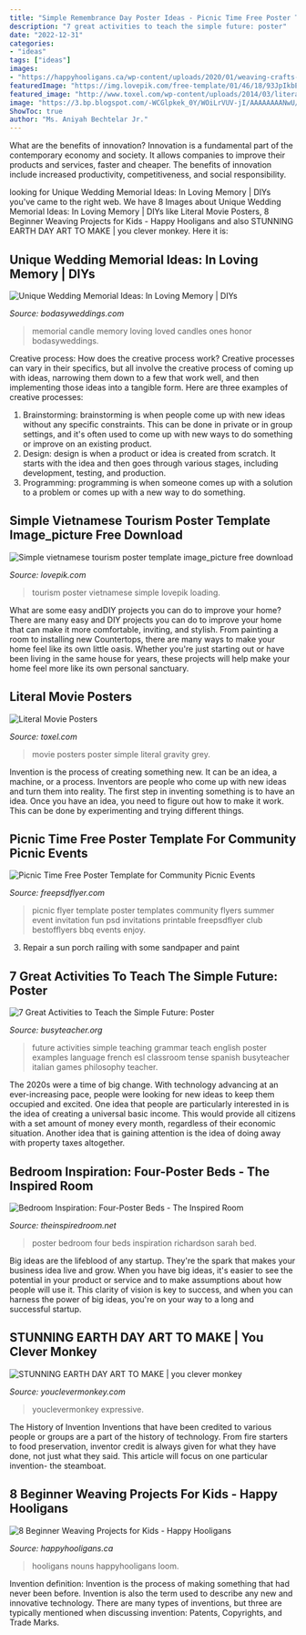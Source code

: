 ```yaml
---
title: "Simple Remembrance Day Poster Ideas - Picnic Time Free Poster Template For Community Picnic Events"
description: "7 great activities to teach the simple future: poster"
date: "2022-12-31"
categories:
- "ideas"
tags: ["ideas"]
images:
- "https://happyhooligans.ca/wp-content/uploads/2020/01/weaving-crafts-for-kids.jpg"
featuredImage: "https://img.lovepik.com/free-template/01/46/18/93JpIkbEsTjxz.jpg_master.jpg!detail808"
featured_image: "http://www.toxel.com/wp-content/uploads/2014/03/literalmposter11.jpg"
image: "https://3.bp.blogspot.com/-WCGlpkek_0Y/WOiLrVUV-jI/AAAAAAAANwU/dWOxWi3Pk6gfk7p4x_asi9KwKFGlVHWTACLcB/s1600/Earth%2BDay%2BArt%2BWork%2Bto%2BMake.png"
ShowToc: true
author: "Ms. Aniyah Bechtelar Jr."
---
```



What are the benefits of innovation?
Innovation is a fundamental part of the contemporary economy and society. It allows companies to improve their products and services, faster and cheaper. The benefits of innovation include increased productivity, competitiveness, and social responsibility.

	

		
looking for Unique Wedding Memorial Ideas: In Loving Memory | DIYs you've came to the right web. We have 8 Images about Unique Wedding Memorial Ideas: In Loving Memory | DIYs like Literal Movie Posters, 8 Beginner Weaving Projects for Kids - Happy Hooligans and also STUNNING EARTH DAY ART TO MAKE | you clever monkey. Here it is:
		
    
## Unique Wedding Memorial Ideas: In Loving Memory | DIYs

<img loading=lazy src="https://bodasyweddings.com/wp-content/uploads/2016/08/memorial-candle.jpg" onerror="this.onerror=null;this.src='https://tse4.mm.bing.net/th?id=OIP.7eib1c3HK4XsT8cqXbXsOgAAAA&amp;pid=15.1';" alt="Unique Wedding Memorial Ideas: In Loving Memory | DIYs">

_Source: bodasyweddings.com_

>memorial candle memory loving loved candles ones honor bodasyweddings. 

	

Creative process: How does the creative process work?
Creative processes can vary in their specifics, but all involve the creative process of coming up with ideas, narrowing them down to a few that work well, and then implementing those ideas into a tangible form. Here are three examples of creative processes: 
1. Brainstorming: brainstorming is when people come up with new ideas without any specific constraints. This can be done in private or in group settings, and it's often used to come up with new ways to do something or improve on an existing product. 
2. Design: design is when a product or idea is created from scratch. It starts with the idea and then goes through various stages, including development, testing, and production. 
3. Programming: programming is when someone comes up with a solution to a problem or comes up with a new way to do something.

    
## Simple Vietnamese Tourism Poster Template Image_picture Free Download

<img loading=lazy src="https://img.lovepik.com/free-template/01/46/18/93JpIkbEsTjxz.jpg_master.jpg!detail808" onerror="this.onerror=null;this.src='https://tse4.mm.bing.net/th?id=OIP.g3ApTZSp50ojjCjmbJ_TIAHaKK&amp;pid=15.1';" alt="Simple vietnamese tourism poster template image_picture free download">

_Source: lovepik.com_

>tourism poster vietnamese simple lovepik loading. 

	

What are some easy andDIY projects you can do to improve your home?
There are many easy and DIY projects you can do to improve your home that can make it more comfortable, inviting, and stylish. From painting a room to installing new Countertops, there are many ways to make your home feel like its own little oasis. Whether you're just starting out or have been living in the same house for years, these projects will help make your home feel more like its own personal sanctuary.

    
## Literal Movie Posters

<img loading=lazy src="http://www.toxel.com/wp-content/uploads/2014/03/literalmposter11.jpg" onerror="this.onerror=null;this.src='https://tse3.mm.bing.net/th?id=OIP.gub-JbUf90cLSr0cyRSCRwHaLj&amp;pid=15.1';" alt="Literal Movie Posters">

_Source: toxel.com_

>movie posters poster simple literal gravity grey. 

	

Invention is the process of creating something new. It can be an idea, a machine, or a process. Inventors are people who come up with new ideas and turn them into reality. The first step in inventing something is to have an idea. Once you have an idea, you need to figure out how to make it work. This can be done by experimenting and trying different things.

    
## Picnic Time Free Poster Template For Community Picnic Events

<img loading=lazy src="https://freepsdflyer.com/wp-content/uploads/2017/12/Picnic-Time-Free-Flyer-Template-FreePSDFlyer-com.jpg" onerror="this.onerror=null;this.src='https://tse3.mm.bing.net/th?id=OIP.mTrDH-vWkVxgo5IgzxCGxwHaLF&amp;pid=15.1';" alt="Picnic Time Free Poster Template for Community Picnic Events">

_Source: freepsdflyer.com_

>picnic flyer template poster templates community flyers summer event invitation fun psd invitations printable freepsdflyer club bestofflyers bbq events enjoy. 

	

3. Repair a sun porch railing with some sandpaper and paint

    
## 7 Great Activities To Teach The Simple Future: Poster

<img loading=lazy src="http://busyteacher.org/uploads/posts/2012-09/1346809675_simple-future-poster-web.jpg" onerror="this.onerror=null;this.src='https://tse2.mm.bing.net/th?id=OIP.SzlFTFV_3T70MiuhX28gGAHaKe&amp;pid=15.1';" alt="7 Great Activities to Teach the Simple Future: Poster">

_Source: busyteacher.org_

>future activities simple teaching grammar teach english poster examples language french esl classroom tense spanish busyteacher italian games philosophy teacher. 

	

The 2020s were a time of big change. With technology advancing at an ever-increasing pace, people were looking for new ideas to keep them occupied and excited. One idea that people are particularly interested in is the idea of creating a universal basic income. This would provide all citizens with a set amount of money every month, regardless of their economic situation. Another idea that is gaining attention is the idea of doing away with property taxes altogether.

    
## Bedroom Inspiration: Four-Poster Beds - The Inspired Room

<img loading=lazy src="http://theinspiredroom.net/wp-content/uploads/2017/04/Sarah-richardson-design-four-poster-bed.jpeg" onerror="this.onerror=null;this.src='https://tse2.mm.bing.net/th?id=OIP.bW5tQwnu1ZJZE4gP-EsxHgHaJ4&amp;pid=15.1';" alt="Bedroom Inspiration: Four-Poster Beds - The Inspired Room">

_Source: theinspiredroom.net_

>poster bedroom four beds inspiration richardson sarah bed. 

	

Big ideas are the lifeblood of any startup. They're the spark that makes your business idea live and grow. When you have big ideas, it's easier to see the potential in your product or service and to make assumptions about how people will use it. This clarity of vision is key to success, and when you can harness the power of big ideas, you're on your way to a long and successful startup.

    
## STUNNING EARTH DAY ART TO MAKE | You Clever Monkey

<img loading=lazy src="https://3.bp.blogspot.com/-WCGlpkek_0Y/WOiLrVUV-jI/AAAAAAAANwU/dWOxWi3Pk6gfk7p4x_asi9KwKFGlVHWTACLcB/s1600/Earth%2BDay%2BArt%2BWork%2Bto%2BMake.png" onerror="this.onerror=null;this.src='https://tse1.mm.bing.net/th?id=OIP.rusfS-Pt4sSoNMVY_pbTwQHaLG&amp;pid=15.1';" alt="STUNNING EARTH DAY ART TO MAKE | you clever monkey">

_Source: youclevermonkey.com_

>youclevermonkey expressive. 

	

The History of Invention
Inventions that have been credited to various people or groups are a part of the history of technology. From fire starters to food preservation, inventor credit is always given for what they have done, not just what they said. This article will focus on one particular invention- the steamboat.

    
## 8 Beginner Weaving Projects For Kids - Happy Hooligans

<img loading=lazy src="https://happyhooligans.ca/wp-content/uploads/2020/01/weaving-crafts-for-kids.jpg" onerror="this.onerror=null;this.src='https://tse3.mm.bing.net/th?id=OIP.koe4c7f5wu-b_UNX59F24QHaLH&amp;pid=15.1';" alt="8 Beginner Weaving Projects for Kids - Happy Hooligans">

_Source: happyhooligans.ca_

>hooligans nouns happyhooligans loom. 

	

Invention definition:
Invention is the process of making something that had never been before. Invention is also the term used to describe any new and innovative technology. There are many types of inventions, but three are typically mentioned when discussing invention: Patents, Copyrights, and Trade Marks.

